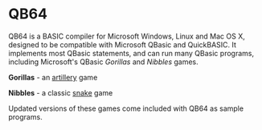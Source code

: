 # QB64
QB64 is a BASIC compiler for Microsoft Windows, Linux and Mac OS X, designed to be compatible with Microsoft QBasic and QuickBASIC.
It implements most QBasic statements, and can run many QBasic programs, including Microsoft's QBasic *Gorillas* and *Nibbles* games.

**Gorillas** - an [artillery](https://en.wikipedia.org/wiki/Artillery_game) game

**Nibbles** - a classic [snake](https://en.wikipedia.org/wiki/Snake_(video_game_genre)) game

Updated versions of these games come included with QB64 as sample programs.

